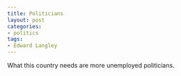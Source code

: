 ```yaml
---
title: Politicians
layout: post
categories:
- politics
tags:
- Edward Langley
---
```


What this country needs are more unemployed politicians.